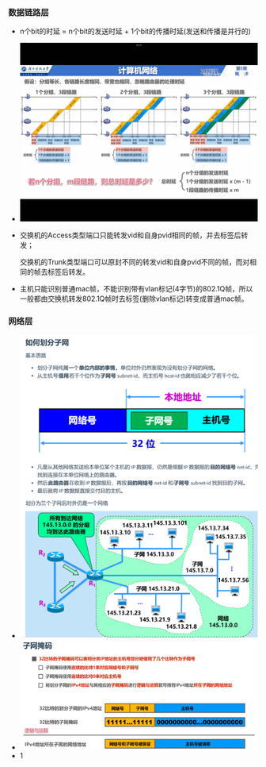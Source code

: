 ### 数据链路层

- n个bit的时延 = n个bit的发送时延 + 1个bit的传播时延(发送和传播是并行的)

- ![](https://raw.githubusercontent.com/SoriveZJQ/picture_library/main/6782a6bf519354128e1dc75e5a7f163.jpg)

- 交换机的Access类型端口只能转发vid和自身pvid相同的帧，并去标签后转发；

  交换机的Trunk类型端口可以原封不同的转发vid和自身pvid不同的帧，而对相同的帧去标签后转发。

- 主机只能识别普通mac帧，不能识别带有vlan标记(4字节)的802.1Q帧，所以一般都由交换机转发802.1Q帧时去标签(删除vlan标记)转变成普通mac帧。



### 网络层

- ![image-20230525093501952](https://raw.githubusercontent.com/SoriveZJQ/picture_library/main/image-20230525093501952.png)
- ![image-20230525093528607](https://raw.githubusercontent.com/SoriveZJQ/picture_library/main/image-20230525093528607.png)
- 1


